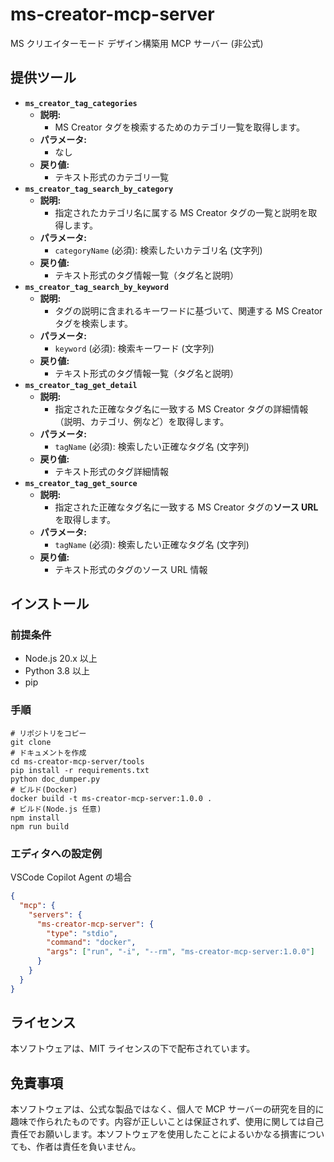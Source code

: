 # ms-creator-mcp-server

MS クリエイターモード デザイン構築用 MCP サーバー (非公式)

## 提供ツール

- **`ms_creator_tag_categories`**
  - **説明:**
    - MS Creator タグを検索するためのカテゴリ一覧を取得します。
  - **パラメータ:**
    - なし
  - **戻り値:**
    - テキスト形式のカテゴリ一覧
- **`ms_creator_tag_search_by_category`**
  - **説明:**
    - 指定されたカテゴリ名に属する MS Creator タグの一覧と説明を取得します。
  - **パラメータ:**
    - `categoryName` (必須): 検索したいカテゴリ名 (文字列)
  - **戻り値:**
    - テキスト形式のタグ情報一覧（タグ名と説明）
- **`ms_creator_tag_search_by_keyword`**
  - **説明:**
    - タグの説明に含まれるキーワードに基づいて、関連する MS Creator タグを検索します。
  - **パラメータ:**
    - `keyword` (必須): 検索キーワード (文字列)
  - **戻り値:**
    - テキスト形式のタグ情報一覧（タグ名と説明）
- **`ms_creator_tag_get_detail`**
  - **説明:**
    - 指定された正確なタグ名に一致する MS Creator タグの詳細情報（説明、カテゴリ、例など）を取得します。
  - **パラメータ:**
    - `tagName` (必須): 検索したい正確なタグ名 (文字列)
  - **戻り値:**
    - テキスト形式のタグ詳細情報
- **`ms_creator_tag_get_source`**
  - **説明:**
    - 指定された正確なタグ名に一致する MS Creator タグの**ソース URL**を取得します。
  - **パラメータ:**
    - `tagName` (必須): 検索したい正確なタグ名 (文字列)
  - **戻り値:**
    - テキスト形式のタグのソース URL 情報

## インストール

### 前提条件

- Node.js 20.x 以上
- Python 3.8 以上
- pip

### 手順

```
# リポジトリをコピー
git clone
# ドキュメントを作成
cd ms-creator-mcp-server/tools
pip install -r requirements.txt
python doc_dumper.py
# ビルド(Docker)
docker build -t ms-creator-mcp-server:1.0.0 .
# ビルド(Node.js 任意)
npm install
npm run build
```

### エディタへの設定例

VSCode Copilot Agent の場合

```json
{
  "mcp": {
    "servers": {
      "ms-creator-mcp-server": {
        "type": "stdio",
        "command": "docker",
        "args": ["run", "-i", "--rm", "ms-creator-mcp-server:1.0.0"]
      }
    }
  }
}
```

## ライセンス

本ソフトウェアは、MIT ライセンスの下で配布されています。

## 免責事項

本ソフトウェアは、公式な製品ではなく、個人で MCP サーバーの研究を目的に趣味で作られたものです。内容が正しいことは保証されず、使用に関しては自己責任でお願いします。本ソフトウェアを使用したことによるいかなる損害についても、作者は責任を負いません。
